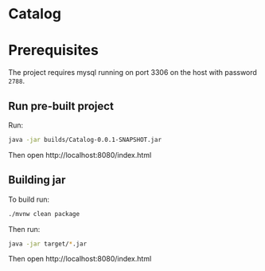 # Catalog

# Prerequisites
The project requires mysql running on port 3306 on the host with password `2788`.

## Run pre-built project
Run:
```bash
java -jar builds/Catalog-0.0.1-SNAPSHOT.jar
```

Then open http://localhost:8080/index.html

## Building jar
To build run:
```bash
./mvnw clean package
```

Then run:
```bash
java -jar target/*.jar
```

Then open http://localhost:8080/index.html
